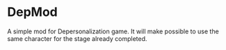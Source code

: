 # DepMod

A simple mod for Depersonalization game. It will make possible to use the same character for the stage already completed.
